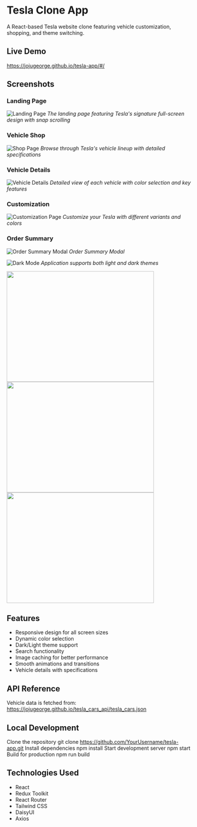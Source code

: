 # Tesla Clone App

A React-based Tesla website clone featuring vehicle customization, shopping, and theme switching.

## Live Demo

https://jojugeorge.github.io/tesla-app/#/

## Screenshots

### Landing Page

![Landing Page](screenshots/landing.png)
_The landing page featuring Tesla's signature full-screen design with snap scrolling_

### Vehicle Shop

![Shop Page](screenshots/shop.png)
_Browse through Tesla's vehicle lineup with detailed specifications_

### Vehicle Details

![Vehicle Details](screenshots/details.png)
_Detailed view of each vehicle with color selection and key features_

### Customization

![Customization Page](screenshots/customize.png)
_Customize your Tesla with different variants and colors_

### Order Summary

![Order Summary Modal](screenshots/orderSummary.png)
_Order Summary Modal_

![Dark Mode](screenshots/detailsDarkMode.png)
_Application supports both light and dark themes_

<p>
<img src='screenshots/customizeDarkMode.png' height="300" width="400">
<img src='screenshots/orderSummaryDarkMode.png' h height="300" width="400">
<img src='screenshots/shop2.png' h height="300" width="400">
</p>

## Features

- Responsive design for all screen sizes
- Dynamic color selection
- Dark/Light theme support
- Search functionality
- Image caching for better performance
- Smooth animations and transitions
- Vehicle details with specifications

## API Reference

Vehicle data is fetched from:
https://jojugeorge.github.io/tesla_cars_api/tesla_cars.json

## Local Development

Clone the repository
git clone https://github.com/YourUsername/tesla-app.git
Install dependencies
npm install
Start development server
npm start
Build for production
npm run build

## Technologies Used

- React
- Redux Toolkit
- React Router
- Tailwind CSS
- DaisyUI
- Axios
